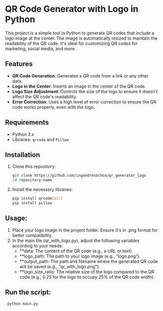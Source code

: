 # QR Code Generator with Logo in Python

This project is a simple tool in Python to generate QR codes that include a logo image at the center. The image is automatically resized to maintain the readability of the QR code. It's ideal for customizing QR codes for marketing, social media, and more.

## Features

- **QR Code Generation**: Generates a QR code from a link or any other data.
- **Logo in the Center**: Inserts an image in the center of the QR code.
- **Logo Size Adjustment**: Controls the size of the logo to ensure it doesn't affect the QR code's readability.
- **Error Correction**: Uses a high level of error correction to ensure the QR code works properly, even with the logo.

## Requirements

- Python 3.x
- Libraries: `qrcode` and `Pillow`

## Installation

1. Clone this repository:
   ```bash
   git clone https://github.com/ingandresochoa/qr_generator_logo
   cd repository-name

2. Install the necessary libraries:
   ```bash
   pip install qrcode[pil]
   pip install pillow

## Usage:
1. Place your logo image in the project folder. Ensure it's in .png format for better compatibility.
2. In the main file (qr_with_logo.py), adjust the following variables according to your needs:
   - **data: The content of the QR code (e.g., a URL or text).
   - **logo_path: The path to your logo image (e.g., "logo.png").
   - **output_path: The path and filename where the generated QR code will be saved (e.g., "qr_with_logo.png").
   - **logo_size_ratio: The relative size of the logo compared to the QR code (e.g., 0.25 for the logo to occupy 25% of the QR code width).

## Run the script:
  ```bash
   python main.py

